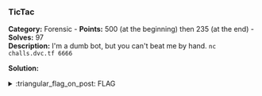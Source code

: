 ### TicTac
**Category:** Forensic - **Points:** 500 (at the beginning) then 235 (at the end) - **Solves:** 97  
**Description:** I'm a dumb bot, but you can't beat me by hand. `nc challs.dvc.tf 6666`    

**Solution:**  

<details>
  <summary>:triangular_flag_on_post: FLAG</summary>

  ```
  dvCTF{}
  ```
</details>
